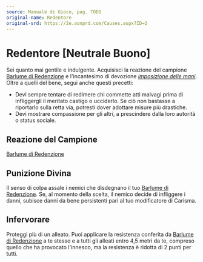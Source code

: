 ```yaml
---
source: Manuale di Gioco, pag. TODO
original-name: Redentore
original-srd: https://2e.aonprd.com/Causes.aspx?ID=2
---
```


# Redentore \[Neutrale Buono\]

Sei quanto mai gentile e indulgente. Acquisisci la reazione del campione
[Barlume di Redenzione](/azioni/barlume-di-redenzione) e l'incantesimo di
devozione _[imposizione delle mani](/incantesimi/imposizione-delle-mani)_. Oltre
a quelli del bene, segui anche questi precetti:

- Devi sempre tentare di redimere chi commette atti malvagi prima di
  infliggergli il meritato castigo o ucciderlo. Se ciò non bastasse a riportarlo
  sulla retta via, potresti dover adottare misure più drastiche.
- Devi mostrare compassione per gli altri, a prescindere dalla loro autorità o
  status sociale.

## Reazione del Campione

[Barlume di Redenzione](/azioni/barlume-di-redenzione)

## Punizione Divina

Il senso di colpa assale i nemici che disdegnano il tuo
[Barlume di Redenzione](/azioni/barlume-di-redenzione). Se, al momento della
scelta, il nemico decide di infliggere i danni, subisce danni da bene
persistenti pari al tuo modificatore di Carisma.

## Infervorare

Proteggi più di un alleato. Puoi applicare la resistenza conferita da
[Barlume di Redenzione](/azioni/barlume-di-redenzione) a te stesso e a tutti gli
alleati entro 4,5 metri da te, compreso quello che ha provocato l'innesco, ma la
resistenza è ridotta di 2 punti per tutti.
